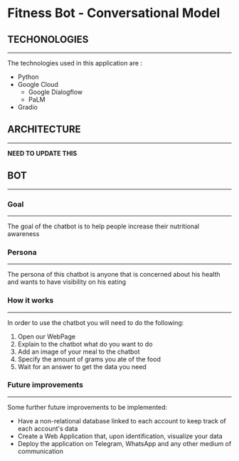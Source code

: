 # Fitness Bot - Conversational Model 
## TECHONOLOGIES
---
The technologies used in this application are :
- Python
- Google Cloud
    - Google Dialogflow
    - PaLM
- Gradio

## ARCHITECTURE
---
**NEED TO UPDATE THIS**  


## BOT
---
### Goal
---
The goal of the chatbot is to help people increase their nutritional awareness

### Persona
---
The persona of this chatbot is anyone that is concerned about his health and wants to have visibility on his eating

### How it works
---
In order to use the chatbot you will need to do the following:
1. Open our WebPage
2. Explain to the chatbot what do you want to do
3. Add an image of your meal to the chatbot
4. Specify the amount of grams you ate of the food
5. Wait for an answer to get the data you need

### Future improvements
---
Some further future improvements to be implemented:
- Have a non-relational database linked to each account to keep track of each account's data
- Create a Web Application that, upon identification, visualize your data
- Deploy the application on Telegram, WhatsApp and any other medium of communication
